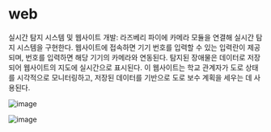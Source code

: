 # web

실시간 탐지 시스템 및 웹사이트 개발: 라즈베리 파이에 카메라 모듈을 연결해 실시간 탐지 시스템을 구현한다. 웹사이트에 접속하면 기기 번호를 입력할 수 있는 입력란이 제공되며, 번호를 입력하면 해당 기기의 카메라와 연동된다. 탐지된 장애물은 데이터로 저장되어 웹사이트의 지도에 실시간으로 표시된다. 이 웹사이트는 학교 관계자가 도로 상태를 시각적으로 모니터링하고, 저장된 데이터를 기반으로 도로 보수 계획을 세우는 데 사용된다.

![image](https://github.com/user-attachments/assets/bf8dd564-bab3-4037-9e67-eddd95fc3810)

![image](https://github.com/user-attachments/assets/5cf65866-f672-4b6b-8fa7-69be94f441c6)
